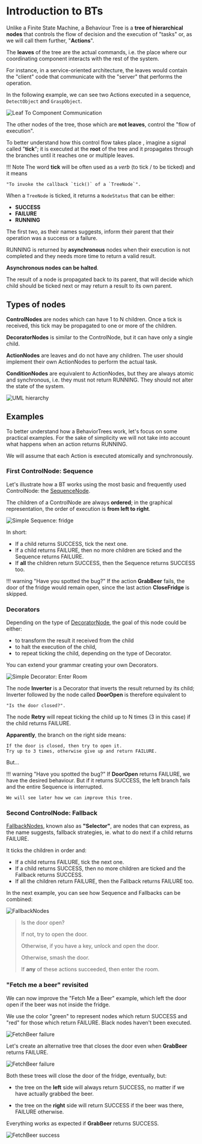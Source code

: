 # Introduction to BTs

Unlike a Finite State Machine, a Behaviour Tree is a __tree of hierarchical nodes__ 
that controls the flow of decision and the execution of "tasks" or, as we
will call them further, "__Actions__".

The __leaves__ of the tree are the actual commands, i.e. the place where
our coordinating component interacts with the rest of the system.

For instance, in a service-oriented architecture, the leaves would contain
the "client" code that communicate with the "server" that performs the
operation.

In the following example, we can see two Actions executed in a sequence,
`DetectObject` and `GraspObject`.

![Leaf To Component Communication](images/LeafToComponentCommunication.png)

The other nodes of the tree, those which are __not leaves__, control the 
"flow of execution".

To better understand how this control flow takes place , imagine a signal 
called "__tick__"; it is executed at the __root__ of the tree and it propagates 
through the branches until it reaches one or multiple leaves.

!!! Note
    The word __tick__ will be often used as a *verb* (to tick / to be ticked) and it means
    
    "To invoke the callback `tick()` of a `TreeNode`".

When a `TreeNode` is ticked, it returns a `NodeStatus` that can be either:

- __SUCCESS__
- __FAILURE__
- __RUNNING__


The first two, as their names suggests, inform their parent that their operation
 was a success or a failure.

RUNNING is returned by __asynchronous__ nodes when their execution is not 
completed and they needs more time to return a valid result.

__Asynchronous nodes can be halted__.

The result of a node is propagated back to its parent, that will decide
which child should be ticked next or may return a result to its own parent.

## Types of nodes

__ControlNodes__ are nodes which can have 1 to N children. Once a tick
is received, this tick may be propagated to one or more of the children.

__DecoratorNodes__ is similar to the ControlNode, but it can have only a single child. 

__ActionNodes__ are leaves and do not have any children. The user should 
implement their own ActionNodes to perform the actual task.

__ConditionNodes__ are equivalent to ActionNodes, but
they are always atomic and synchronous, i.e. they must not return RUNNING. 
They should not alter the state of the system.

![UML hierarchy](images/TypeHierarchy.png)


## Examples

To better understand how a BehaviorTrees work, let's focus on some practical
examples. For the sake of simplicity we will not take into account what happens
when an action returns RUNNING.

We will assume that each Action is executed atomically and synchronously.


### First ControlNode: Sequence

Let's illustrate how a BT works using the most basic and frequently used 
ControlNode: the [SequenceNode](SequenceNode.md).

The children of a ControlNode are always __ordered__; in the graphical 
representation, the order of execution is __from left to right__.

![Simple Sequence: fridge](images/SequenceBasic.png)


In short:

- If a child returns SUCCESS, tick the next one.
- If a child returns FAILURE, then no more children are ticked and the Sequence returns FAILURE.
- If __all__ the children return SUCCESS, then the Sequence returns SUCCESS too.

!!! warning "Have you spotted the bug?"
    If the action __GrabBeer__ fails, the door of the 
    fridge would remain open, since the last action __CloseFridge__ is skipped.


### Decorators

Depending on the type of [DecoratorNode](DecoratorNode.md), the goal of
this node could be either:

- to transform the result it received from the child
- to halt the execution of the child, 
- to repeat ticking the child, depending on the type of Decorator.

You can extend your grammar creating your own Decorators.

![Simple Decorator: Enter Room](images/DecoratorEnterRoom.png)

The node __Inverter__ is a Decorator that inverts 
the result returned by its child; Inverter followed by the node called
__DoorOpen__ is therefore equivalent to 

    "Is the door closed?".

The node __Retry__ will repeat ticking the child up to N times (3 in this case)
if the child returns FAILURE.

__Apparently__, the branch on the right side means: 

    If the door is closed, then try to open it.
    Try up to 3 times, otherwise give up and return FAILURE.
    
But...
    
!!! warning "Have you spotted the bug?"
    If __DoorOpen__ returns FAILURE, we have the desired behaviour.
    But if it returns SUCCESS, the left branch fails and the entire Sequence
    is interrupted.
    
    We will see later how we can improve this tree. 
    

### Second ControlNode: Fallback

[FallbackNodes](FallbackNode.md), known also as __"Selector"__,
are nodes that can express, as the name suggests, fallback strategies, 
ie. what to do next if a child returns FAILURE.

It ticks the children in order and:

- If a child returns FAILURE, tick the next one.
- If a child returns SUCCESS, then no more children are ticked and the 
   Fallback returns SUCCESS.
- If all the children return FAILURE, then the Fallback returns FAILURE too.

In the next example, you can see how Sequence and Fallbacks can be combined:
    
![FallbackNodes](images/FallbackBasic.png)  


> Is the door open?
>
> If not, try to open the door.
>
> Otherwise, if you have a key, unlock and open the door.
>
> Otherwise, smash the door. 
>
> If __any__ of these actions succeeded, then enter the room.

### "Fetch me a beer" revisited

We can now improve the "Fetch Me a Beer" example, which left the door open 
if the beer was not inside the fridge.

We use the color "green" to represent nodes which return
SUCCESS and "red" for those which return FAILURE. Black nodes haven't
been executed. 

![FetchBeer failure](images/FetchBeerFails.png)

Let's create an alternative tree that closes the door even when __GrabBeer__ 
returns FAILURE.


![FetchBeer failure](images/FetchBeer.png)

Both these trees will close the door of the fridge, eventually, but:

- the tree on the __left__ side will always return SUCCESS, no matter if
we have actually grabbed the beer.
 
- the tree on the __right__ side will return SUCCESS if the beer was there, 
FAILURE otherwise.

Everything works as expected if __GrabBeer__ returns SUCCESS.

![FetchBeer success](images/FetchBeer2.png)



